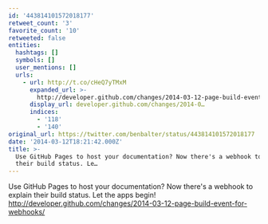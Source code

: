 ```yaml
---
id: '443814101572018177'
retweet_count: '3'
favorite_count: '10'
retweeted: false
entities:
  hashtags: []
  symbols: []
  user_mentions: []
  urls:
    - url: http://t.co/cHeQ7yTMxM
      expanded_url: >-
        http://developer.github.com/changes/2014-03-12-page-build-event-for-webhooks/
      display_url: developer.github.com/changes/2014-0…
      indices:
        - '118'
        - '140'
original_url: https://twitter.com/benbalter/status/443814101572018177
date: '2014-03-12T18:21:42.000Z'
title: >-
  Use GitHub Pages to host your documentation? Now there's a webhook to explain
  their build status. Le…
---
```


Use GitHub Pages to host your documentation? Now there's a webhook to explain their build status. Let the apps begin! http://developer.github.com/changes/2014-03-12-page-build-event-for-webhooks/